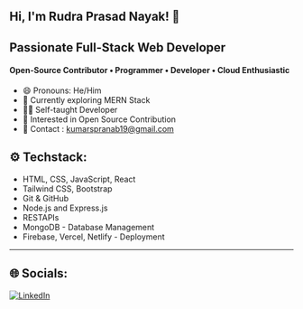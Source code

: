 ## Hi, I'm Rudra Prasad Nayak! 👋
## Passionate Full-Stack Web Developer
#### Open-Source Contributor • Programmer • Developer • Cloud Enthusiastic

- 😄 Pronouns: He/Him
- 🌱 Currently exploring MERN Stack
- 🧑‍💻 Self-taught Developer
- 📖 Interested in Open Source Contribution
- 📧 Contact : kumarspranab19@gmail.com

## ⚙️ Techstack:
* HTML, CSS, JavaScript, React
* Tailwind CSS, Bootstrap
* Git & GitHub
* Node.js and Express.js
* RESTAPIs
* MongoDB - Database Management
* Firebase, Vercel, Netlify - Deployment 

---

## 🌐 Socials: 
[![LinkedIn](https://img.shields.io/badge/LinkedIn-0077B5?style=for-the-badge&logo=linkedin&logoColor=white)](https://www.linkedin.com/in/rudra-prasad-nayak420/)
